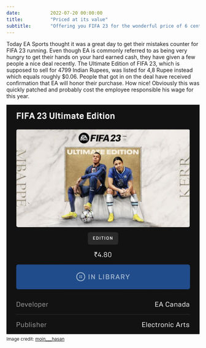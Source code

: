 ```yaml
---
date: 			2022-07-20 00:00:00
title: 			"Priced at its value"
subtitle: 		"Offering you FIFA 23 for the wonderful price of 6 cents!"
---
```


Today EA Sports thought it was a great day to get their mistakes counter for FIFA 23 running. Even though EA is commonly referred to as being very hungry to get their hands on your hard earned cash, they have given a few people a nice deal recently. The Ultimate Edition of FIFA 23, which is supposed to sell for 4799 Indian Rupees, was listed for 4,8 Rupee instead which equals roughly $0.06. People that got in on the deal have received confirmation that EA will honor their purchase. How nice! Obviously this was quickly patched and probably cost the employee responsible his wage for this year.

<img src="/assets/images/rupia.jpg" alt="Nice discount!"/>
<small>Image credit: <a target="_blank" href="https://twitter.com/moin___hasan/status/1549832107161096193">moin___hasan</a></small>